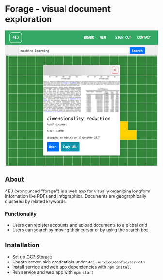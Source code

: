 # Forage - visual document exploration
![screenshot](./4ej1.png)

## About
4EJ (pronounced "forage") is a web app for visually organizing longform information like PDFs and infographics. Documents are geographically clustered by related keywords. 

### Functionality
- Users can register accounts and upload documents to a global grid
- Users can search by moving their cursor or by using the search box

## Installation
- Set up [GCP Storage]("https://cloud.google.com")
- Update server-side credentials under `4ej-service/config/secrets`
- Install service and web app dependencies with `npm install`
- Run service and web app with `npm start`
